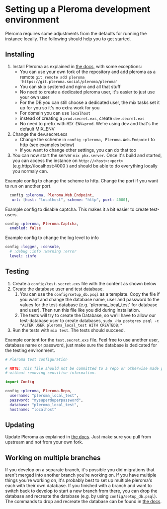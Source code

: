# Setting up a Pleroma development environment

Pleroma requires some adjustments from the defaults for running the instance locally. The following should help you to get started.

## Installing

1. Install Pleroma as explained in [the docs](../installation/debian_based_en.md), with some exceptions:
    * You can use your own fork of the repository and add pleroma as a remote `git remote add pleroma 'https://git.pleroma.social/pleroma/pleroma'`
    * You can skip systemd and nginx and all that stuff
    * No need to create a dedicated pleroma user, it's easier to just use your own user
    * For the DB you can still choose a dedicated user, the mix tasks set it up for you so it's no extra work for you
    * For domain you can use `localhost`
    * instead of creating a `prod.secret.exs`, create `dev.secret.exs`
    * No need to prefix with `MIX_ENV=prod`. We're using dev and that's the default MIX_ENV
2. Change the dev.secret.exs
    * Change the scheme in `config :pleroma, Pleroma.Web.Endpoint` to http (see examples below)
    * If you want to change other settings, you can do that too
3. You can now start the server `mix phx.server`. Once it's build and started, you can access the instance on `http://<host>:<port>` (e.g.http://localhost:4000 ) and should be able to do everything locally you normaly can.

Example config to change the scheme to http. Change the port if you want to run on another port.
```elixir
  config :pleroma, Pleroma.Web.Endpoint,
   url: [host: "localhost", scheme: "http", port: 4000],
```

Example config to disable captcha. This makes it a bit easier to create test-users.
```elixir
config :pleroma, Pleroma.Captcha,
  enabled: false
```

Example config to change the log level to info
```elixir
config :logger, :console,
  # :debug :info :warning :error
  level: :info
```

## Testing

1. Create a `config/test.secret.exs` file with the content as shown below
2. Create the database user and test database.
    1. You can use the `config/setup_db.psql` as a template. Copy the file if you want and change the database name, user and password to the values for the test-database (e.g. 'pleroma_local_test' for database and user). Then run this file like you did during installation.
    2. The tests will try to create the Database, so we'll have to allow our test-database user to create databases, `sudo -Hu postgres psql -c "ALTER USER pleroma_local_test WITH CREATEDB;"`
3. Run the tests with `mix test`. The tests should succeed.

Example content for the `test.secret.exs` file. Feel free to use another user, database name or password, just make sure the database is dedicated for the testing environment.
```elixir
# Pleroma test configuration

# NOTE: This file should not be committed to a repo or otherwise made public
# without removing sensitive information.

import Config

config :pleroma, Pleroma.Repo,
  username: "pleroma_local_test",
  password: "mysuperduperpassword",
  database: "pleroma_local_test",
  hostname: "localhost"

```

## Updating

Update Pleroma as explained in [the docs](../administration/updating.md). Just make sure you pull from upstream and not from your own fork.

## Working on multiple branches

If you develop on a separate branch, it's possible you did migrations that aren't merged into another branch you're working on. If you have multiple things you're working on, it's probably best to set up multiple pleroma's each with their own database. If you finished with a branch and want to switch back to develop to start a new branch from there, you can drop the database and recreate the database (e.g. by using `config/setup_db.psql`). The commands to drop and recreate the database can be found in [the docs](../administration/backup.md).
